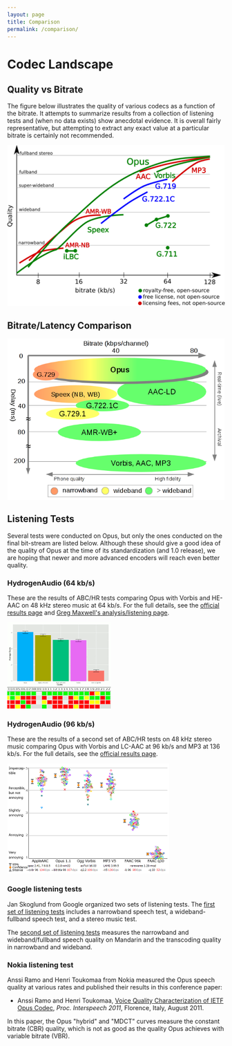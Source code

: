 ```yaml
---
layout: page
title: Comparison
permalink: /comparison/
---
```


# Codec Landscape

## Quality vs Bitrate

The figure below illustrates the quality of various codecs as a function of the bitrate. It attempts to summarize
results from a collection of listening tests and (when no data exists) show anecdotal evidence. It is overall fairly
representative, but attempting to extract any exact value at a particular bitrate is certainly not recommended.

<a href="/static/comparison/quality.svg">
	<img alt="Illustration of the quality of different codecs" src="/static/comparison/quality.png" />
</a>


## Bitrate/Latency Comparison

<a href="/static/comparison/opus_comparison.png">
	<img alt="Illustration showing overlapping circles against delay/quality to suggest applications where Opus is useful." src="/static/comparison/opus_comparison.png" />
</a>


## Listening Tests

Several tests were conducted on Opus, but only the ones conducted on the final bit-stream are listed below.
Although these should give a good idea of the quality of Opus at the time of its standardization (and 1.0 release),
we are hoping that newer and more advanced encoders will reach even better quality.

### HydrogenAudio (64 kb/s)

These are the results of ABC/HR tests comparing Opus with Vorbis and HE-AAC on 48 kHz stereo music at 64 kb/s.
For the full details, see the [official results page][hydro64] and [Greg Maxwell's analysis/listening page][maxwell].

<a href="http://people.xiph.org/~greg/opus/ha2011/">
	<img src="/static/comparison/opus_ha_results.png" alt="Bar chart showing Opus outperforming two AAC-HE encoders and libvorbis." />
</a>

### HydrogenAudio (96 kb/s)

These are the results of a second set of ABC/HR tests on 48 kHz stereo music comparing Opus with Vorbis and
LC-AAC at 96 kb/s and MP3 at 136 kb/s. For the full details, see the [official results page][hydro96].

<a href="http://listening-test.coresv.net/results.htm">
	<img src="/static/comparison/opus_ha_results_96kbps.png" alt="Scatter plots showing Opus outperforming two LC-AAC encoders, libvorbis, and a 136 kb/s MP3 encoder." />
</a>

### Google listening tests

Jan Skoglund from Google organized two sets of listening tests. The [first set of listening tests][google_1]
includes a narrowband speech test, a wideband-fullband speech test, and a stereo music test.

The [second set of listening tests][google_2] measures the narrowband and wideband/fullband speech quality on
Mandarin and the transcoding quality in narrowband and wideband.

### Nokia listening test

Anssi Ramo and Henri Toukomaa from Nokia measured the Opus speech quality at various rates and published
their results in this conference paper:

-  Anssi Ramo and Henri Toukomaa, [Voice Quality Characterization of IETF Opus Codec][nokia], _Proc. Interspeech 2011_, Florence, Italy, August 2011.

In this paper, the Opus "hybrid" and "MDCT" curves measure the constant bitrate (CBR) quality, which is not as
good as the quality Opus achieves with variable bitrate (VBR).


[hydro64]: http://listening-tests.hydrogenaud.io/igorc/results.html
[maxwell]: http://people.xiph.org/~greg/opus/ha2011/
[hydro96]: http://listening-test.coresv.net/results.htm
[google_1]: /static/comparison/comparison/GoogleTest1.pdf
[google_2]: /static/comparison/comparison/GoogleTest2.pdf
[nokia]: https://pdfs.semanticscholar.org/064c/d1c023b658aaa2ee8259286fc9998801e77b.pdf
